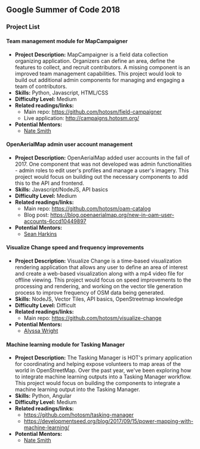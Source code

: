 ## Google Summer of Code 2018
### Project List

#### Team management module for MapCampaigner  
- **Project Description:** MapCampaigner is a field data collection organizing application. Organizers can define an area, define the features to collect, and recruit contributors. A missing component is an improved team management capabilities. This project would look to build out additional admin components for managing and engaging a team of contributors.  
- **Skills:** Python, Javascript, HTML/CSS  
- **Difficulty Level:** Medium  
- **Related readings/links:** 
  - Main repo: https://github.com/hotosm/field-campaigner
  - Live application: http://campaigns.hotosm.org/
- **Potential Mentors:** 
  - [Nate Smith](https://github.com/smit1678)

#### OpenAerialMap admin user account management  
- **Project Description:** OpenAerialMap added user accounts in the fall of 2017. One component that was not developed was admin functionalities - admin roles to edit user's profiles and manage a user's imagery. This project would focus on building out the necessary components to add this to the API and frontend.  
- **Skills:** Javascript/NodeJS, API basics  
- **Difficulty Level:** Medium
- **Related readings/links:** 
  - Main repo: https://github.com/hotosm/oam-catalog
  - Blog post: https://blog.openaerialmap.org/new-in-oam-user-accounts-6ccd10449897
- **Potential Mentors:** 
  - [Sean Harkins](https://github.com/sharkinsspatial)

#### Visualize Change speed and frequency improvements  
- **Project Description:** Visualize Change is a time-based visualization rendering application that allows any user to define an area of interest and create a web-based visualization along with a mp4 video file for offline viewing. This project would focus on speed improvements to the processing and rendering, and working on the vector tile generation process to improve frequency of OSM data being generated.  
- **Skills:** NodeJS, Vector Tiles, API basics, OpenStreetmap knowledge  
- **Difficulty Level:** Difficult  
- **Related readings/links:** 
  - Main repo: https://github.com/hotosm/visualize-change
- **Potential Mentors:** 
  - [Alyssa Wright](https://github.com/awright)

#### Machine learning module for Tasking Manager  
- **Project Description:** The Tasking Manager is HOT's primary application for coordinating and helping expose volunteers to map areas of the world in OpenStreetMap. Over the past year, we've been exploring how to integrate machine learning outputs into a Tasking Manager workflow. This project would focus on building the components to integrate a machine learning output into the Tasking Manager.  
- **Skills:** Python, Angular
- **Difficulty Level:** Medium
- **Related readings/links:** 
  - https://github.com/hotosm/tasking-manager
  - https://developmentseed.org/blog/2017/09/15/power-mapping-with-machine-learning/
- **Potential Mentors:** 
  - [Nate Smith](https://github.com/smit1678)

